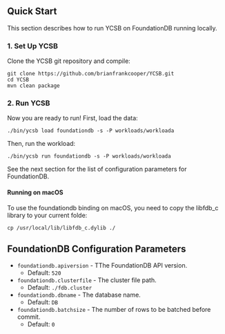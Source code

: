 <!--
Copyright (c) 2012 - 2016 YCSB contributors. All rights reserved.

Licensed under the Apache License, Version 2.0 (the "License"); you
may not use this file except in compliance with the License. You
may obtain a copy of the License at

http://www.apache.org/licenses/LICENSE-2.0

Unless required by applicable law or agreed to in writing, software
distributed under the License is distributed on an "AS IS" BASIS,
WITHOUT WARRANTIES OR CONDITIONS OF ANY KIND, either express or
implied. See the License for the specific language governing
permissions and limitations under the License. See accompanying
LICENSE file.
-->

## Quick Start

This section describes how to run YCSB on FoundationDB running locally. 

### 1. Set Up YCSB

Clone the YCSB git repository and compile:

    git clone https://github.com/brianfrankcooper/YCSB.git
    cd YCSB
    mvn clean package

### 2. Run YCSB
    
Now you are ready to run! First, load the data:

    ./bin/ycsb load foundationdb -s -P workloads/workloada

Then, run the workload:

    ./bin/ycsb run foundationdb -s -P workloads/workloada

See the next section for the list of configuration parameters for FoundationDB.

#### Running on macOS

To use the foundationdb binding on macOS, you need to copy the libfdb_c library to your current folde: 

    cp /usr/local/lib/libfdb_c.dylib ./

## FoundationDB Configuration Parameters

* ```foundationdb.apiversion``` - TThe FoundationDB API version.
  * Default: ```520```
* ```foundationdb.clusterfile``` - The cluster file path.
  * Default: ```./fdb.cluster```
* ```foundationdb.dbname``` - The database name.
  * Default: ```DB```
* ```foundationdb.batchsize``` - The number of rows to be batched before commit.
  * Default: ```0```
